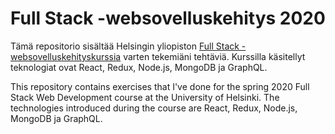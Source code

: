 Full Stack -websovelluskehitys 2020
======
Tämä repositorio sisältää Helsingin yliopiston [Full Stack -websovelluskehityskurssia](https://fullstack-hy2020.github.io/) varten tekemiäni tehtäviä. Kurssilla käsitellyt teknologiat ovat React, Redux, Node.js, MongoDB ja GraphQL.

This repository contains exercises that I've done for the spring 2020 Full Stack Web Development course at the University of Helsinki. The technologies introduced during the course are React, Redux, Node.js, MongoDB ja GraphQL.
